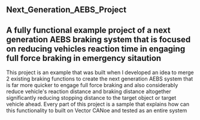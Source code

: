 ## Next_Generation_AEBS_Project

## A fully functional example project of a next generation AEBS braking system that is focused on reducing vehicles reaction time in engaging full force braking in emergency sitaution

This project is an example that was built when I developed an idea to merge 2 existing braking functions to create the next generation AEBS system that is far more quicker to engage full force braking and also considerably reduce vehicle's reaction distance and braking distance altogether significantly reducing stopping distance to the target object or target vehicle ahead. Every part of this project is a sample that explains how can this functionality to built on Vector CANoe and tested as an entire system


